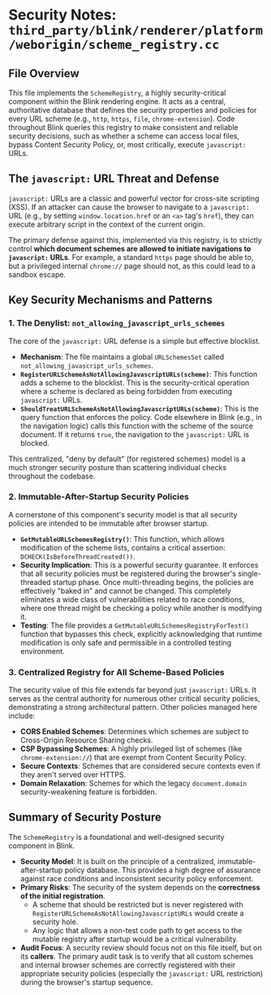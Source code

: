 # Security Notes: `third_party/blink/renderer/platform/weborigin/scheme_registry.cc`

## File Overview

This file implements the `SchemeRegistry`, a highly security-critical component within the Blink rendering engine. It acts as a central, authoritative database that defines the security properties and policies for every URL scheme (e.g., `http`, `https`, `file`, `chrome-extension`). Code throughout Blink queries this registry to make consistent and reliable security decisions, such as whether a scheme can access local files, bypass Content Security Policy, or, most critically, execute `javascript:` URLs.

## The `javascript:` URL Threat and Defense

`javascript:` URLs are a classic and powerful vector for cross-site scripting (XSS). If an attacker can cause the browser to navigate to a `javascript:` URL (e.g., by setting `window.location.href` or an `<a>` tag's `href`), they can execute arbitrary script in the context of the current origin.

The primary defense against this, implemented via this registry, is to strictly control **which document schemes are allowed to initiate navigations to `javascript:` URLs**. For example, a standard `https` page should be able to, but a privileged internal `chrome://` page should not, as this could lead to a sandbox escape.

## Key Security Mechanisms and Patterns

### 1. The Denylist: `not_allowing_javascript_urls_schemes`

The core of the `javascript:` URL defense is a simple but effective blocklist.

-   **Mechanism**: The file maintains a global `URLSchemesSet` called `not_allowing_javascript_urls_schemes`.
-   **`RegisterURLSchemeAsNotAllowingJavascriptURLs(scheme)`**: This function adds a scheme to the blocklist. This is the security-critical operation where a scheme is declared as being forbidden from executing `javascript:` URLs.
-   **`ShouldTreatURLSchemeAsNotAllowingJavascriptURLs(scheme)`**: This is the query function that enforces the policy. Code elsewhere in Blink (e.g., in the navigation logic) calls this function with the scheme of the source document. If it returns `true`, the navigation to the `javascript:` URL is blocked.

This centralized, "deny by default" (for registered schemes) model is a much stronger security posture than scattering individual checks throughout the codebase.

### 2. Immutable-After-Startup Security Policies

A cornerstone of this component's security model is that all security policies are intended to be immutable after browser startup.

-   **`GetMutableURLSchemesRegistry()`**: This function, which allows modification of the scheme lists, contains a critical assertion: `DCHECK(IsBeforeThreadCreated())`.
-   **Security Implication**: This is a powerful security guarantee. It enforces that all security policies must be registered during the browser's single-threaded startup phase. Once multi-threading begins, the policies are effectively "baked in" and cannot be changed. This completely eliminates a wide class of vulnerabilities related to race conditions, where one thread might be checking a policy while another is modifying it.
-   **Testing**: The file provides a `GetMutableURLSchemesRegistryForTest()` function that bypasses this check, explicitly acknowledging that runtime modification is only safe and permissible in a controlled testing environment.

### 3. Centralized Registry for All Scheme-Based Policies

The security value of this file extends far beyond just `javascript:` URLs. It serves as the central authority for numerous other critical security policies, demonstrating a strong architectural pattern. Other policies managed here include:
-   **CORS Enabled Schemes**: Determines which schemes are subject to Cross-Origin Resource Sharing checks.
-   **CSP Bypassing Schemes**: A highly privileged list of schemes (like `chrome-extension://`) that are exempt from Content Security Policy.
-   **Secure Contexts**: Schemes that are considered secure contexts even if they aren't served over HTTPS.
-   **Domain Relaxation**: Schemes for which the legacy `document.domain` security-weakening feature is forbidden.

## Summary of Security Posture

The `SchemeRegistry` is a foundational and well-designed security component in Blink.

-   **Security Model**: It is built on the principle of a centralized, immutable-after-startup policy database. This provides a high degree of assurance against race conditions and inconsistent security policy enforcement.
-   **Primary Risks**: The security of the system depends on the **correctness of the initial registration**.
    -   A scheme that should be restricted but is never registered with `RegisterURLSchemeAsNotAllowingJavascriptURLs` would create a security hole.
    -   Any logic that allows a non-test code path to get access to the mutable registry after startup would be a critical vulnerability.
-   **Audit Focus**: A security review should focus not on this file itself, but on its **callers**. The primary audit task is to verify that all custom schemes and internal browser schemes are correctly registered with their appropriate security policies (especially the `javascript:` URL restriction) during the browser's startup sequence.